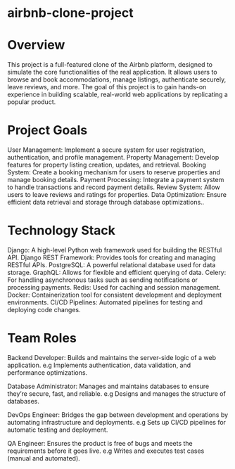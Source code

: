 # airbnb-clone-project
# Overview

This project is a full-featured clone of the Airbnb platform, designed to simulate the core functionalities of the real application. It allows users to browse and book accommodations, manage listings, authenticate securely, leave reviews, and more. The goal of this project is to gain hands-on experience in building scalable, real-world web applications by replicating a popular product.

# Project Goals

User Management: Implement a secure system for user registration, authentication, and profile management.
Property Management: Develop features for property listing creation, updates, and retrieval.
Booking System: Create a booking mechanism for users to reserve properties and manage booking details.
Payment Processing: Integrate a payment system to handle transactions and record payment details.
Review System: Allow users to leave reviews and ratings for properties.
Data Optimization: Ensure efficient data retrieval and storage through database optimizations..


# Technology Stack

Django: A high-level Python web framework used for building the RESTful API.
Django REST Framework: Provides tools for creating and managing RESTful APIs.
PostgreSQL: A powerful relational database used for data storage.
GraphQL: Allows for flexible and efficient querying of data.
Celery: For handling asynchronous tasks such as sending notifications or processing payments.
Redis: Used for caching and session management.
Docker: Containerization tool for consistent development and deployment environments.
CI/CD Pipelines: Automated pipelines for testing and deploying code changes.

# Team Roles

Backend Developer: Builds and maintains the server-side logic of a web application. e.g Implements authentication, data validation, and performance optimizations.

Database Administrator: Manages and maintains databases to ensure they’re secure, fast, and reliable. e.g Designs and manages the structure of databases.

DevOps Engineer: Bridges the gap between development and operations by automating infrastructure and deployments. e.g Sets up CI/CD pipelines for automatic testing and deployment.

QA Engineer: Ensures the product is free of bugs and meets the requirements before it goes live. e.g Writes and executes test cases (manual and automated).